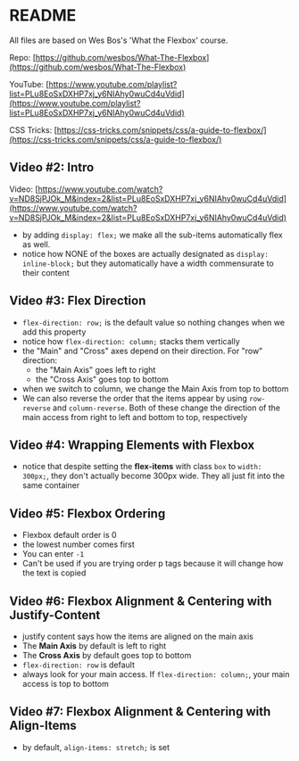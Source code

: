 # README

All files are based on Wes Bos's 'What the Flexbox' course.

Repo: [https://github.com/wesbos/What-The-Flexbox](https://github.com/wesbos/What-The-Flexbox)

YouTube: [https://www.youtube.com/playlist?list=PLu8EoSxDXHP7xj_y6NIAhy0wuCd4uVdid](https://www.youtube.com/playlist?list=PLu8EoSxDXHP7xj_y6NIAhy0wuCd4uVdid)

CSS Tricks: [https://css-tricks.com/snippets/css/a-guide-to-flexbox/](https://css-tricks.com/snippets/css/a-guide-to-flexbox/)

## Video #2: Intro

Video: [https://www.youtube.com/watch?v=ND8SjPJOk_M&index=2&list=PLu8EoSxDXHP7xj_y6NIAhy0wuCd4uVdid](https://www.youtube.com/watch?v=ND8SjPJOk_M&index=2&list=PLu8EoSxDXHP7xj_y6NIAhy0wuCd4uVdid)

- by adding `display: flex;` we make all the sub-items automatically flex as well.
- notice how NONE of the boxes are actually designated as `display: inline-block;` but they
automatically have a width commensurate to their content

## Video #3: Flex Direction
- `flex-direction: row;` is the default value so nothing changes when we add this property
- notice how `flex-direction: column;` stacks them vertically
- the "Main" and "Cross" axes depend on their direction. For "row" direction:
	- the "Main Axis" goes left to right
	- the "Cross Axis" goes top to bottom
- when we switch to column, we change the Main Axis from top to bottom
- We can also reverse the order that the items appear by using `row-reverse` and `column-reverse`. Both of
these change the direction of the main access from right to left and bottom to top, respectively

## Video #4: Wrapping Elements with Flexbox
- notice that despite setting the **flex-items** with class `box` to `width: 300px;`, they don't actually
become 300px wide. They all just fit into the same container


## Video #5: Flexbox Ordering
- Flexbox default order is 0
- the lowest number comes first
- You can enter `-1`
- Can't be used if you are trying order p tags because it will change how the text is copied

## Video #6: Flexbox Alignment & Centering with Justify-Content
- justify content says how the items are aligned on the main axis
- The **Main Axis** by default is left to right
- The **Cross Axis** by default goes top to bottom
- `flex-direction: row` is default
- always look for your main access. If `flex-direction: column;`, your main access is top to bottom

## Video #7: Flexbox Alignment & Centering with Align-Items
- by default, `align-items: stretch;` is set





